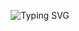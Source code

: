<p align="center">
  <img src="https://readme-typing-svg.demolab.com?font=Fira+Code&size=22&pause=2000&color=FFD700&center=true&vCenter=true&width=900&lines=Hello!+I'm+Tun+Sopheak+%F0%9F%91%8B;%F0%9F%8E%93+Computer+Science+student+%40+the+Royal+University+of+Phnom+Penh.;%F0%9F%93%9A+Love+to+learn+and+share+what+I+learn" alt="Typing SVG" />
</p>
